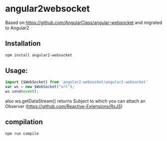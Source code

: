 # angular2websocket

Based on https://github.com/AngularClass/angular-websocket and migrated to Angular2
## Installation

```bash
npm install angular2-websocket
```

## Usage:
```ts
import {$WebSocket} from 'angular2-websocket/angular2-websocket'
var ws = new $WebSocket("url");
ws.send(event);

```

also 
ws.getDataStream() returns Subject<any> to which you can attach an Observer (https://github.com/Reactive-Extensions/RxJS)

## compilation 
```bash 
npm run compile
